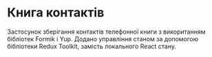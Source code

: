 # Книга контактів

Застосунок зберігання контактів телефонної книги з викоританням
бібліотек Formik і Yup. Додано управління станом за допомогою 
бібліотеки Redux Toolkit, замість локального React стану.

